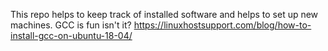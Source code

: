This repo helps to keep track of installed software and helps to set up new machines. 
GCC is fun isn't it?
https://linuxhostsupport.com/blog/how-to-install-gcc-on-ubuntu-18-04/
